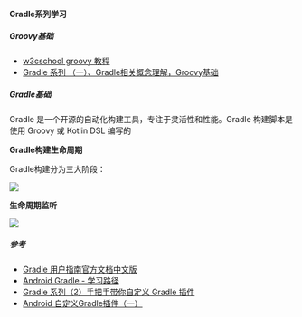 #### Gradle系列学习

##### Groovy基础

+ [w3cschool groovy 教程](https://www.w3cschool.cn/groovy/groovy-jec51w88.html)
+ [Gradle 系列 （一）、Gradle相关概念理解，Groovy基础](https://juejin.cn/post/6939662617224937503#heading-60)

##### Gradle基础

Gradle 是一个开源的自动化构建工具，专注于灵活性和性能。Gradle 构建脚本是使用 Groovy 或 Kotlin DSL 编写的

**Gradle构建生命周期**

Gradle构建分为三大阶段：

![](https://p3-juejin.byteimg.com/tos-cn-i-k3u1fbpfcp/ba94f072cd15433194f201853a1ed3c1~tplv-k3u1fbpfcp-zoom-in-crop-mark:4536:0:0:0.awebp)

**生命周期监听**

![](https://p3-juejin.byteimg.com/tos-cn-i-k3u1fbpfcp/14aa4ce3fb434e37b095678cc1b18630~tplv-k3u1fbpfcp-zoom-in-crop-mark:4536:0:0:0.awebp)

##### 参考

+ [Gradle 用户指南官方文档中文版](http://doc.yonyoucloud.com/doc/wiki/project/GradleUserGuide-Wiki/index.html)
+ [Android Gradle - 学习路径](https://wanandroid.com/route/show/582)
+ [Gradle 系列（2）手把手带你自定义 Gradle 插件](https://juejin.cn/post/7098383560746696718)
+ [Android 自定义Gradle插件（一）](https://juejin.cn/post/7048106305067679757)